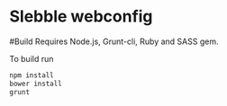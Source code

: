 Slebble webconfig
================
#Build
Requires Node.js, Grunt-cli, Ruby and SASS gem.

To build run
```sh
npm install
bower install
grunt
```
